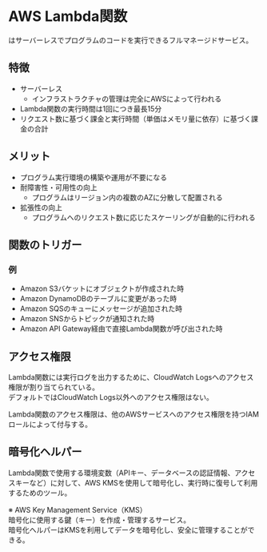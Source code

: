 # AWS Lambda関数
はサーバーレスでプログラムのコードを実行できるフルマネージドサービス。

## 特徴
* サーバーレス
  * インフラストラクチャの管理は完全にAWSによって行われる
* Lambda関数の実行時間は1回につき最長15分
* リクエスト数に基づく課金と実行時間（単価はメモリ量に依存）に基づく課金の合計

## メリット
* プログラム実行環境の構築や運用が不要になる
* 耐障害性・可用性の向上
  * プログラムはリージョン内の複数のAZに分散して配置される
* 拡張性の向上
  * プログラムへのリクエスト数に応じたスケーリングが自動的に行われる

## 関数のトリガー
### 例
* Amazon S3バケットにオブジェクトが作成された時
* Amazon DynamoDBのテーブルに変更があった時
* Amazon SQSのキューにメッセージが追加された時
* Amazon SNSからトピックが通知された時
* Amazon API Gateway経由で直接Lambda関数が呼び出された時

## アクセス権限
Lambda関数には実行ログを出力するために、CloudWatch Logsへのアクセス権限が割り当てられている。  
デフォルトではCloudWatch Logs以外へのアクセス権限はない。

Lambda関数のアクセス権限は、他のAWSサービスへのアクセス権限を持つIAMロールによって付与する。


## 暗号化ヘルパー
Lambda関数で使用する環境変数（APIキー、データベースの認証情報、アクセスキーなど）に対して、AWS KMSを使用して暗号化し、実行時に復号して利用するためのツール。

※ AWS Key Management Service（KMS）  
暗号化に使用する鍵（キー）を作成・管理するサービス。  
暗号化ヘルパーはKMSを利用してデータを暗号化し、安全に管理することができる。
